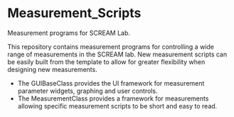 # Measurement_Scripts
Measurement programs for SCREAM Lab. 


This repository contains measurement programs for controlling a wide range of measurements in the SCREAM lab. New measurement scripts can be easily built from the template to allow for greater flexibility when designing new measurements.

* The GUIBaseClass provides the UI framework for measurement parameter widgets, graphing and user controls.  
* The MeasurementClass provides a framework for measurements allowing specific measurement scripts to be short and easy to read.
